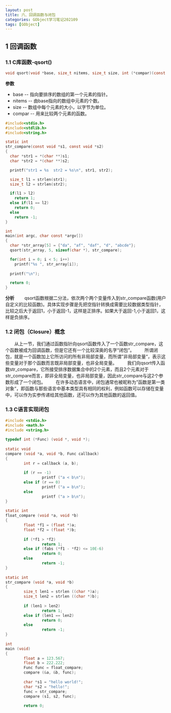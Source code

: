```yaml
---
layout: post
title: 六、回调函数与闭包
categories: GObject学习笔记202109
tags: [GObject]
---
```


## 1 回调函数
### 1.1 C库函数-qsort()

```c
void qsort(void *base, size_t nitems, size_t size, int (*compar)(const void *, const void*))
```
**参数**

 - base -- 指向要排序的数组的第一个元素的指针。
 - nitems -- 由base指向的数组中元素的个数。
 - size -- 数组中每个元素的大小，以字节为单位。
 - compar -- 用来比较两个元素的函数。
 

```c
#include<stdio.h>
#include<stdlib.h>
#include<string.h>

static int
str_compare(const void *s1, const void *s2)
{
  char *str1 = *(char **)s1;
  char *str2 = *(char **)s2;

  printf("str1 = %s  str2 = %s\n", str1, str2);

  size_t l1 = strlen(str1);
  size_t l2 = strlen(str2);

  if(l1 > l2)
    return 1;
  else if(l1 == l2)
    return 0;
  else 
    return -1;
}

int
main(int argc, char const *argv[])
{
  char *str_array[5] = {"da", "af", "daf", "d", "abcde"};
  qsort(str_array, 5, sizeof(char *), str_compare);

  for(int i = 0; i < 5; i++)
    printf("%s ", str_array[i]);
  
  printf("\n");

  return 0;
}

```
**分析**
&emsp;&emsp;qsort函数根据二分法，依次两个两个变量传入到str_compare函数(用户自定义的比较函数)。具体实现步骤是先把空指针转换成需要比较数据类型指针，比较之后大于返回1，小于返回-1，这样是正排序。如果大于返回-1,小于返回1，这样是负排序。
### 1.2 闭包（Closure）概念
&emsp;&emsp;从上一节，我们通过函数指针向qsort函数传入了一个函数str_compare，这个函数被成为回调函数，但是它还有一个比较深奥的名字“闭包”。
&emsp;&emsp;所谓闭包，就是一个函数加上它所访问的所有非局部变量，而所谓”非局部变量“，表示这些变量对于那个函数而言既非局部变量，也非全局变量。
&emsp;&emsp;我们向qsort传入函数str_compare，它所接受排序数据集合中的2个元素，而且2个元素对于str_compare而言，即非全局变量，也非局部变量，因此str_compare与这2个参数形成了一个闭包。
&emsp;&emsp;在许多动态语言中，闭包通常也被昵称为”函数是第一类对象“，即函数与那些语言中基本类型具有相同的权利，例如函数可以存储在变量中，可以作为实参传递给其他函数，还可以作为其他函数的返回值。
### 1.3 C语言实现闭包

```c
#include <stdio.h>
#include <math.h>
#include <string.h>
 
typedef int (*Func) (void *, void *);
 
static void
compare (void *a, void *b, Func callback)
{
        int r = callback (a, b);
         
        if (r == -1)
                printf ("a < b\n");
        else if (r == 0)
                printf ("a = b\n");
        else
                printf ("a > b\n");
}
 
static int
float_compare (void *a, void *b)
{
        float *f1 = (float *)a;
        float *f2 = (float *)b;
 
        if (*f1 > *f2)
                return 1;
        else if (fabs (*f1 - *f2) <= 10E-6)
                return 0;
        else
                return -1;
}
 
static int
str_compare (void *a, void *b)
{
        size_t len1 = strlen ((char *)a);
        size_t len2 = strlen ((char *)b);
 
        if (len1 > len2)
                return 1;
        else if (len1 == len2)
                return 0;
        else
                return -1;
}
 
int
main (void)
{       
        float a = 123.567;
        float b = 222.222;
        Func func = float_compare;
        compare (&a, &b, func);
         
        char *s1 = "hello world!";
        char *s2 = "hello!";
        func = str_compare;
        compare (s1, s2, func);
         
        return 0;
```
